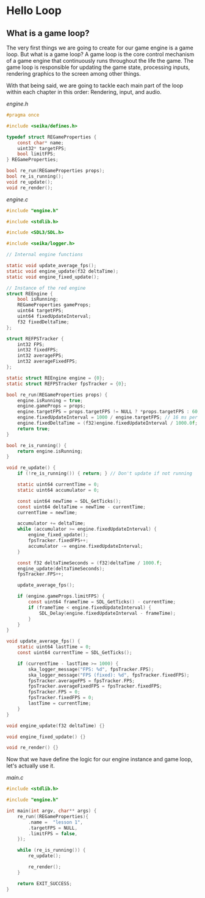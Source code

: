 # Hello Loop

## What is a game loop?

The very first things we are going to create for our game engine is a game loop.  But what is a game loop?  A game loop is the core control mechanism of a game engine that continuously runs throughout the life the game.  The game loop is responsible for updating the game state, processing inputs, rendering graphics to the screen among other things.

With that being said, we are going to tackle each main part of the loop within each chapter in this order: Rendering, input, and audio.

*engine.h*
```c
#pragma once

#include <seika/defines.h>

typedef struct REGameProperties {
    const char* name;
    uint32* targetFPS;
    bool limitFPS;
} REGameProperties;

bool re_run(REGameProperties props);
bool re_is_running();
void re_update();
void re_render();
```

*engine.c*
```c
#include "engine.h"

#include <stdlib.h>

#include <SDL3/SDL.h>

#include <seika/logger.h>

// Internal engine functions

static void update_average_fps();
static void engine_update(f32 deltaTime);
static void engine_fixed_update();

// Instance of the red engine
struct REEngine {
    bool isRunning;
    REGameProperties gameProps;
    uint64 targetFPS;
    uint64 fixedUpdateInterval;
    f32 fixedDeltaTime;
};

struct REFPSTracker {
    int32 FPS;
    int32 fixedFPS;
    int32 averageFPS;
    int32 averageFixedFPS;
};

static struct REEngine engine = {0};
static struct REFPSTracker fpsTracker = {0};

bool re_run(REGameProperties props) {
    engine.isRunning = true;
    engine.gameProps = props;
    engine.targetFPS = props.targetFPS != NULL ? *props.targetFPS : 60;
    engine.fixedUpdateInterval = 1000 / engine.targetFPS; // 16 ms per update when targetFPS is 60
    engine.fixedDeltaTime = (f32)engine.fixedUpdateInterval / 1000.0f;
    return true;
}

bool re_is_running() {
    return engine.isRunning;
}

void re_update() {
    if (!re_is_running()) { return; } // Don't update if not running

    static uint64 currentTime = 0;
    static uint64 accumulator = 0;

    const uint64 newTime = SDL_GetTicks();
    const uint64 deltaTime = newTime - currentTime;
    currentTime = newTime;

    accumulator += deltaTime;
    while (accumulator >= engine.fixedUpdateInterval) {
        engine_fixed_update();
        fpsTracker.fixedFPS++;
        accumulator -= engine.fixedUpdateInterval;
    }

    const f32 deltaTimeSeconds = (f32)deltaTime / 1000.f;
    engine_update(deltaTimeSeconds);
    fpsTracker.FPS++;

    update_average_fps();

    if (engine.gameProps.limitFPS) {
        const uint64 frameTime = SDL_GetTicks() - currentTime;
        if (frameTime < engine.fixedUpdateInterval) {
            SDL_Delay(engine.fixedUpdateInterval - frameTime);
        }
    }
}

void update_average_fps() {
    static uint64 lastTime = 0;
    const uint64 currentTime = SDL_GetTicks();

    if (currentTime - lastTime >= 1000) {
        ska_logger_message("FPS: %d", fpsTracker.FPS);
        ska_logger_message("FPS (fixed): %d", fpsTracker.fixedFPS);
        fpsTracker.averageFPS = fpsTracker.FPS;
        fpsTracker.averageFixedFPS = fpsTracker.fixedFPS;
        fpsTracker.FPS = 0;
        fpsTracker.fixedFPS = 0;
        lastTime = currentTime;
    }
}

void engine_update(f32 deltaTime) {}

void engine_fixed_update() {}

void re_render() {}

```

Now that we have define the logic for our engine instance and game loop, let's actually use it.

*main.c*
```c
#include <stdlib.h>

#include "engine.h"

int main(int argv, char** args) {
    re_run((REGameProperties){
        .name =  "lesson 1",
        .targetFPS = NULL,
        .limitFPS = false,
    });

    while (re_is_running()) {
        re_update();

        re_render();
    }

    return EXIT_SUCCESS;
}
```
